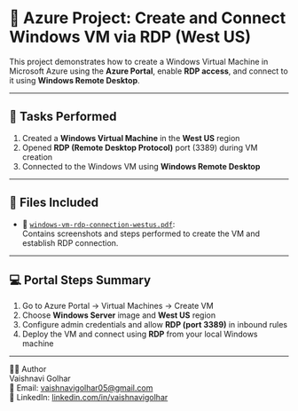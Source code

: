 # 📘 Azure Project: Create and Connect Windows VM via RDP (West US)

This project demonstrates how to create a Windows Virtual Machine in Microsoft Azure using the **Azure Portal**, enable **RDP access**, and connect to it using **Windows Remote Desktop**.

---

## 📝 Tasks Performed

1. Created a **Windows Virtual Machine** in the **West US** region
2. Opened **RDP (Remote Desktop Protocol)** port (3389) during VM creation
3. Connected to the Windows VM using **Windows Remote Desktop**

---

## 📂 Files Included

- 📄 [`windows-vm-rdp-connection-westus.pdf`](./windows-vm-rdp-connection-westus.pdf):  
  Contains screenshots and steps performed to create the VM and establish RDP connection.

---

## 💻 Portal Steps Summary

1. Go to Azure Portal → Virtual Machines → Create VM
2. Choose **Windows Server** image and **West US** region
3. Configure admin credentials and allow **RDP (port 3389)** in inbound rules
4. Deploy the VM and connect using **RDP** from your local Windows machine

---

👩‍💻 Author  
Vaishnavi Golhar  
📧 Email: vaishnavigolhar05@gmail.com  
🔗 LinkedIn: [linkedin.com/in/vaishnavigolhar](https://www.linkedin.com/in/vaishnavigolhar)


